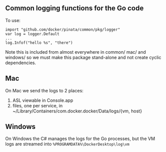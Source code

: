 ## Common logging functions for the Go code

To use:

```
import "github.com/docker/pinata/common/pkg/logger"
var log = logger.Default
...
log.Infof("hello %s", "there")
```

Note this is included from almost everywhere in common/ mac/ and windows/ so
we must make this package stand-alone and not create cyclic dependencies.

## Mac

On Mac we send the logs to 2 places:
1. ASL viewable in Console.app
2. files, one per service, in ~/Library/Containers/com.docker.docker/Data/logs/{vm, host}

## Windows

On Windows the C# manages the logs for the Go processes, but the VM logs are streamed into
`%PROGRAMDATA%\DockerDesktop\log\vm`
